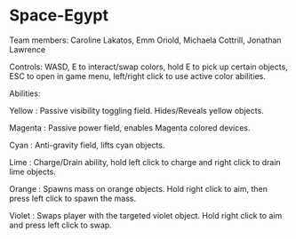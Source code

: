 # Space-Egypt

Team members: Caroline Lakatos, Emm Oriold, Michaela Cottrill, Jonathan Lawrence

Controls: WASD, E to interact/swap colors, hold E to pick up certain objects, ESC to open in game menu, left/right click to use active color abilities.

Abilities:

Yellow : Passive visibility toggling field. Hides/Reveals yellow objects.

Magenta : Passive power field, enables Magenta colored devices.

Cyan : Anti-gravity field, lifts cyan objects.

Lime : Charge/Drain ability, hold left click to charge and right click to drain lime objects.

Orange : Spawns mass on orange objects. Hold right click to aim, then press left click to spawn the mass.

Violet : Swaps player with the targeted violet object. Hold right click to aim and press left click to swap.